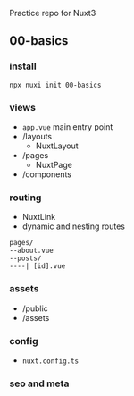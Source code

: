 Practice repo for Nuxt3 

## 00-basics
### install
```shell
npx nuxi init 00-basics
```

### views 
- ```app.vue```  main entry point
- /layouts
  - NuxtLayout
- /pages
  - NuxtPage 
- /components 

### routing 
- NuxtLink
- dynamic and nesting routes
```
pages/
--about.vue
--posts/
----| [id].vue
```

### assets 
- /public
- /assets 

### config
- ```nuxt.config.ts```

### seo and meta 
